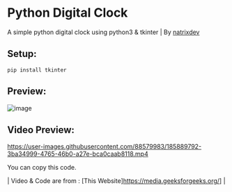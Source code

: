 # Python Digital Clock
A simple python digital clock using python3 &amp; tkinter | By [natrixdev](https://github.com/natrixdev)

## Setup:
`pip install tkinter`

## Preview: 
![image](https://user-images.githubusercontent.com/88579983/185885614-7a6fd04b-ddbb-4c23-9421-e2e5c9ea5318.png)

## Video Preview:
https://user-images.githubusercontent.com/88579983/185889792-3ba34999-4765-46b0-a27e-bca0caab8118.mp4


You can copy this code. 


| Video & Code are from : [This Website]https://media.geeksforgeeks.org/] | 
